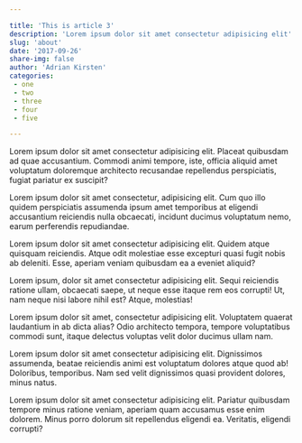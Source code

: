 ```yaml
---

title: 'This is article 3'
description: 'Lorem ipsum dolor sit amet consectetur adipisicing elit'
slug: 'about'
date: '2017-09-26'
share-img: false
author: 'Adrian Kirsten'
categories:
 - one
 - two
 - three
 - four
 - five

---
```


Lorem ipsum dolor sit amet consectetur adipisicing elit. Placeat quibusdam ad quae accusantium. Commodi animi tempore, iste, officia aliquid amet voluptatum doloremque architecto recusandae repellendus perspiciatis, fugiat pariatur ex suscipit?

Lorem ipsum dolor sit amet consectetur, adipisicing elit. Cum quo illo quidem perspiciatis assumenda ipsum amet temporibus at eligendi accusantium reiciendis nulla obcaecati, incidunt ducimus voluptatum nemo, earum perferendis repudiandae.

Lorem ipsum dolor sit amet consectetur adipisicing elit. Quidem atque quisquam reiciendis. Atque odit molestiae esse excepturi quasi fugit nobis ab deleniti. Esse, aperiam veniam quibusdam ea a eveniet aliquid?

Lorem ipsum, dolor sit amet consectetur adipisicing elit. Sequi reiciendis ratione ullam, obcaecati saepe, ut neque esse itaque rem eos corrupti! Ut, nam neque nisi labore nihil est? Atque, molestias!

Lorem ipsum dolor sit amet, consectetur adipisicing elit. Voluptatem quaerat laudantium in ab dicta alias? Odio architecto tempora, tempore voluptatibus commodi sunt, itaque delectus voluptas velit dolor ducimus ullam nam.

Lorem ipsum dolor sit amet consectetur adipisicing elit. Dignissimos assumenda, beatae reiciendis animi est voluptatum dolores atque quod ab! Doloribus, temporibus. Nam sed velit dignissimos quasi provident dolores, minus natus.

Lorem ipsum dolor sit amet consectetur adipisicing elit. Pariatur quibusdam tempore minus ratione veniam, aperiam quam accusamus esse enim dolorem. Minus porro dolorum sit repellendus eligendi ea. Veritatis, eligendi corrupti?